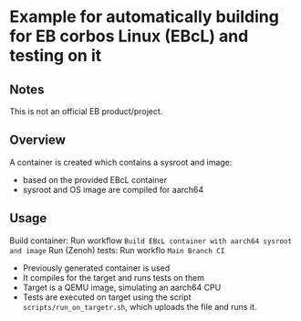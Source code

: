 # Example for automatically building for EB corbos Linux (EBcL) and testing on it

## Notes

This is not an official EB product/project.

## Overview

A container is created which contains a sysroot and image:
- based on the provided EBcL container
- sysroot and OS image are compiled for aarch64

## Usage

Build container: Run workflow `Build EBcL container with aarch64 sysroot and image`
Run (Zenoh) tests: Run workflo `Main Branch CI`

- Previously generated container is used
- It compiles for the target and runs tests on them
- Target is a QEMU image, simulating an aarch64 CPU
- Tests are executed on target using the script `scripts/run_on_targetr.sh`, which
    uploads the file and runs it.
